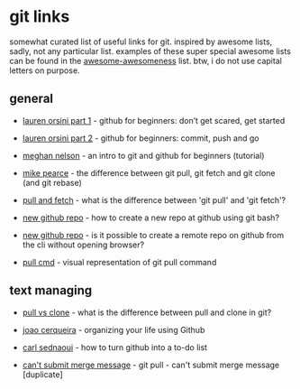 # git links

somewhat curated list of useful links for git. inspired by awesome lists, sadly, not any particular list. examples of these super special awesome lists can be found in the [awesome-awesomeness](https://github.com/bayandin/awesome-awesomeness) list. btw, i do not use capital letters on purpose.

## general

* [lauren orsini part 1](https://readwrite.com/2013/09/30/understanding-github-a-journey-for-beginners-part-1/) - github for beginners: don’t get scared, get started

* [lauren orsini part 2](https://readwrite.com/2013/10/02/github-for-beginners-part-2/) - github for beginners: commit, push and go

* [meghan nelson](https://product.hubspot.com/blog/git-and-github-tutorial-for-beginners) - an intro to git and github for beginners (tutorial)

* [mike pearce](https://blog.mikepearce.net/2010/05/18/the-difference-between-git-pull-git-fetch-and-git-clone-and-git-rebase/) - the difference between git pull, git fetch and git clone (and git rebase)

* [pull and fetch](https://stackoverflow.com/questions/292357/what-is-the-difference-between-git-pull-and-git-fetch) - what is the difference between 'git pull' and 'git fetch'?

* [new github repo](https://stackoverflow.com/questions/11693288/how-to-create-a-new-repo-at-github-using-git-bash) - how to create a new repo at github using git bash?

* [new github repo](https://stackoverflow.com/questions/2423777/is-it-possible-to-create-a-remote-repo-on-github-from-the-cli-without-opening-br) - is it possible to create a remote repo on github from the cli without opening browser?

* [pull cmd](https://www.atlassian.com/git/tutorials/syncing/git-pull) - visual representation of git pull command
## text managing

* [pull vs clone](https://stackoverflow.com/questions/3620633/what-is-the-difference-between-pull-and-clone-in-git#3623171) - what is the difference between pull and clone in git?

* [joao cerqueira](https://dev.to/und0ck3d/organizing-your-life-using-github-6an) - organizing your life using Github

* [carl sednaoui](https://lifehacker.com/why-a-github-gist-is-my-favorite-to-do-list-1493063613) - how to turn github into a to-do list

* [can't submit merge message](https://stackoverflow.com/questions/14095867/git-pull-cant-submit-merge-message) - git pull - can't submit merge message [duplicate]